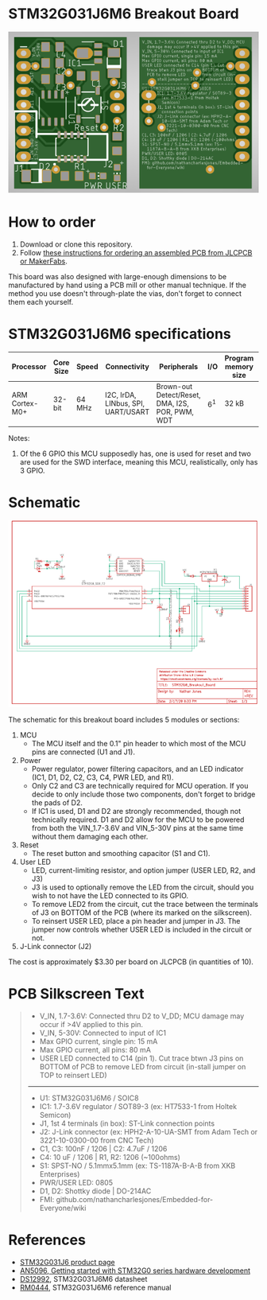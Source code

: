 # STM32G031J6M6 Breakout Board
![](https://github.com/nathancharlesjones/STM32G0-Breakout-Boards/blob/master/STM32G031J6M6_PCB.png)

# How to order
1. Download or clone this repository.
2. Follow [these instructions for ordering an assembled PCB from JLCPCB or MakerFabs](https://github.com/nathancharlesjones/Embedded-for-Everyone/wiki/3.-Building-a-circuit-on-a-PCB-and-connecting-it-to-the-rest-of-the-embedded-device#ordering-an-assembled-pcb).

This board was also designed with large-enough dimensions to be manufactured by hand using a PCB mill or other manual technique. If the method you use doesn't through-plate the vias, don't forget to connect them each yourself.

# STM32G031J6M6 specifications
|Processor|Core Size|Speed|Connectivity|Peripherals|I/O|Program memory size|RAM size|Data converters|
|---|---|---|---|---|---|---|---|---|
|ARM Cortex-M0+|32-bit|64 MHz|I2C, IrDA, LINbus, SPI, UART/USART|Brown-out Detect/Reset, DMA, I2S, POR, PWM, WDT|6<sup>1</sup>|32 kB|8 kB|ADC: 8x 12-bit|

Notes:
1. Of the 6 GPIO this MCU supposedly has, one is used for reset and two are used for the SWD interface, meaning this MCU, realistically, only has 3 GPIO.

# Schematic
![](https://github.com/nathancharlesjones/STM32G0-Breakout-Boards/blob/master/STM32G031J6M6_Schematic.png)

The schematic for this breakout board includes 5 modules or sections:
1. MCU
   - The MCU itself and the 0.1" pin header to which most of the MCU pins are connected (U1 and J1).
2. Power 
   - Power regulator, power filtering capacitors, and an LED indicator (IC1, D1, D2, C2, C3, C4, PWR LED, and R1).
   - Only C2 and C3 are technically required for MCU operation. If you decide to only include those two components, don't forget to bridge the pads of D2.
   - If IC1 is used, D1 and D2 are strongly recommended, though not technically required. D1 and D2 allow for the MCU to be powered from both the VIN_1.7-3.6V and VIN_5-30V pins at the same time without them damaging each other.
3. Reset
   - The reset button and smoothing capacitor (S1 and C1).
4. User LED
   - LED, current-limiting resistor, and option jumper (USER LED, R2, and J3)
   - J3 is used to optionally remove the LED from the circuit, should you wish to not have the LED connected to its GPIO.
   - To remove LED2 from the circuit, cut the trace between the terminals of J3 on BOTTOM of the PCB (where its marked on the silkscreen).
   - To reinsert USER LED, place a pin header and jumper in J3. The jumper now controls whether USER LED is included in the circuit or not.
5. J-Link connector (J2)

The cost is approximately $3.30 per board on JLCPCB (in quantities of 10).

# PCB Silkscreen Text
> - V_IN, 1.7-3.6V: Connected thru D2 to V_DD; MCU damage may occur if >4V applied to this pin.
> - V_IN, 5-30V: Connected to input of IC1
> - Max GPIO current, single pin: 15 mA
> - Max GPIO current, all pins: 80 mA
> - USER LED connected to C14 (pin 1). Cut trace btwn J3 pins on BOTTOM of PCB to remove LED from circuit (in-stall jumper on TOP to reinsert LED)
> ------------------------------
> - U1: STM32G031J6M6 / SOIC8
> - IC1: 1.7-3.6V regulator / SOT89-3 (ex: HT7533-1 from Holtek Semicon)
> - J1, 1st 4 terminals (in box): ST-Link connection points
> - J2: J-Link connector (ex: HPH2-A-10-UA-SMT from Adam Tech or 3221-10-0300-00 from CNC Tech)
> - C1, C3: 100nF / 1206  | C2: 4.7uF / 1206
> - C4: 10 uF / 1206      | R1, R2: 1206 (~100ohms)
> - S1: SPST-NO / 5.1mmx5.1mm (ex: TS-1187A-B-A-B from XKB Enterprises)
> - PWR/USER LED: 0805
> - D1, D2: Shottky diode | DO-214AC
> - FMI: github.com/nathancharlesjones/Embedded-for-Everyone/wiki

# References
- [STM32G031J6 product page](https://www.st.com/content/st_com/en/products/microcontrollers-microprocessors/stm32-32-bit-arm-cortex-mcus/stm32-mainstream-mcus/stm32g0-series/stm32g0x1/stm32g031j6.html)
- [AN5096, Getting started with STM32G0 series hardware development](https://www.st.com/resource/en/application_note/dm00443870.pdf)
- [DS12992](https://www.st.com/resource/en/datasheet/stm32g031j6.pdf), STM32G031J6M6 datasheet
- [RM0444](https://www.st.com/resource/en/reference_manual/dm00371828.pdf), STM32G031J6M6 reference manual

